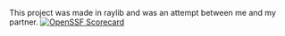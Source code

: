 This project was made in raylib and was an attempt between me and my partner.
[![OpenSSF Scorecard](https://api.scorecard.dev/projects/github.com/{jbrackman18}/{jbrackman18/Rhythm-Game}/badge)](https://scorecard.dev/viewer/?uri=github.com/{jbrackman18}/{jbrackman18/Rhythm-Game})
